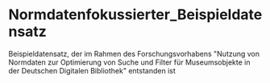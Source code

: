 # Normdatenfokussierter_Beispieldatensatz
Beispieldatensatz, der im Rahmen des Forschungsvorhabens "Nutzung von Normdaten zur Optimierung von Suche und  Filter für Museumsobjekte in der Deutschen Digitalen Bibliothek" entstanden ist 
